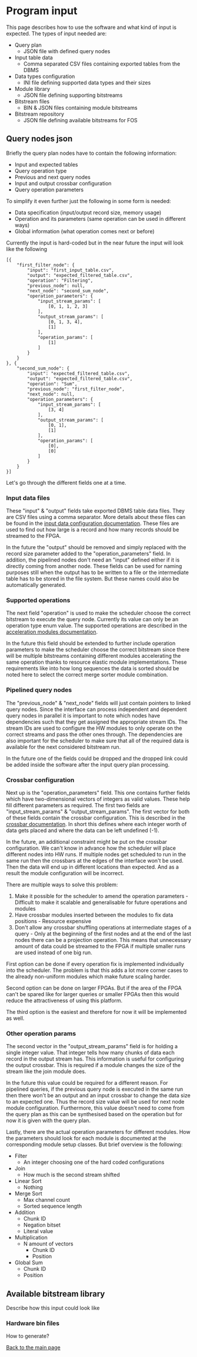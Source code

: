 # Program input

This page describes how to use the software and what kind of input is expected. The types of input needed are:

- Query plan
  - JSON file with defined query nodes
- Input table data
  - Comma separated CSV files containing exported tables from the DBMS
- Data types configuration
  - INI file defining supported data types and their sizes
- Module library
  - JSON file defining supporting bitstreams
- Bitstream files
  - BIN & JSON files containing module bitstreams
- Bitstream repository
  - JSON file defining available bitstreams for FOS

## Query nodes json

Briefly the query plan nodes have to contain the following information:

- Input and expected tables
- Query operation type
- Previous and next query nodes
- Input and output crossbar configuration
- Query operation parameters

To simplify it even further just the following in some form is needed: 

- Data specification (input/output record size, memory usage)
- Operation and its parameters (same operation can be used in different ways)
- Global information (what operation comes next or before)

Currently the input is hard-coded but in the near future the input will look like the following

```
[{
	"first_filter_node": {
		"input": "first_input_table.csv",
		"output": "expected_filtered_table.csv",
		"operation": "Filtering",
		"previous_node": null,
		"next_node": "second_sum_node",
		"operation_parameters": {
			"input_stream_params": [
				[0, 1, 1, 2, 3]
			],
			"output_stream_params": [
				[0, 1, 3, 4],
				[1]
			],
			"operation_params": [
				[1]
			]
		}
	}
}, {
	"second_sum_node": {
		"input": "expected_filtered_table.csv",
		"output": "expected_filtered_table.csv",
		"operation": "Sum",
		"previous_node": "first_filter_node",
		"next_node": null,
		"operation_parameters": {
			"input_stream_params": [
				[3, 4]
			],
			"output_stream_params": [
				[0, 1],
				[1]
			],
			"operation_params": [
				[0],
				[0]
			]
		}
	}
}]
```

Let's go through the different fields one at a time. 

### Input data files

These "input" & "output" fields take exported DBMS table data files. They are CSV files using a comma separator. More details about these files can be found in the [input data configuration documentation](./input_data_configuration.md). These files are used to find out how large is a record and how many records should be streamed to the FPGA. 

In the future the "output" should be removed and simply replaced with the record size parameter added to the "operation_parameters" field. In addition, the pipelined nodes don't need an "input" defined either if it is directly coming from another node. These fields can be used for naming purposes still when the output has to be written to a file or the intermediate table has to be stored in the file system. But these names could also be automatically generated. 

### Supported operations

The next field "operation" is used to make the scheduler choose the correct bitstream to execute the query node. Currently its value can only be an operation type enum value. The supported operations are described in the [acceleration modules documentation](./acceleration_modules.md). 

In the future this field should be extended to further include operation parameters to make the scheduler choose the correct bitstream since there will be multiple bitstreams containing different modules accelerating the same operation thanks to resource elastic module implementations. These requirements like into how long sequences the data is sorted should be noted here to select the correct merge sorter module combination.

### Pipelined query nodes

The "previous_node" & "next_node" fields will just contain pointers to linked query nodes. Since the interface can process independent and dependent query nodes in parallel it is important to note which nodes have dependencies such that they get assigned the appropriate stream IDs. The stream IDs are used to configure the HW modules to only operate on the correct streams and pass the other ones through. The dependencies are also important for the scheduler to make sure that all of the required data is available for the next considered bitstream run.

In the future one of the fields could be dropped and the dropped link could be added inside the software after the input query plan processing.

### Crossbar configuration

Next up is the "operation_parameters" field. This one contains further fields which have two-dimensional vectors of integers as valid values. These help fill different parameters as required. The first two fields are "input_stream_params" & "output_stream_params". The first vector for both of these fields contain the crossbar configuration. This is described in the [crossbar documentation](./crossbar_configuration.md). In short this defines where each integer worth of data gets placed and where the data can be left undefined (-1). 

In the future, an additional constraint might be put on the crossbar configuration. We can't know in advance how the scheduler will place different nodes into HW runs. If multiple nodes get scheduled to run in the same run then the crossbars at the edges of the interface won't be used. Then the data will end up in different locations than expected. And as a result the module configuration will be incorrect.

There are multiple ways to solve this problem:

1. Make it possible for the scheduler to amend the operation parameters - Difficult to make it scalable and generalisable for future operations and modules
2. Have crossbar modules inserted between the modules to fix data positions - Resource expensive
3. Don't allow any crossbar shuffling operations at intermediate stages of a query - Only at the beginning of the first nodes and at the end of the last nodes there can be a projection operation. This means that unnecessary amount of data could be streamed to the FPGA if multiple smaller runs are used instead of one big run.

First option can be done if every operation fix is implemented individually into the scheduler. The problem is that this adds a lot more corner cases to the already non-uniform modules which make future scaling harder.

Second option can be done on larger FPGAs. But if the area of the FPGA can't be spared like for larger queries or smaller FPGAs then this would reduce the attractiveness of using this platform.

The third option is the easiest and therefore for now it will be implemented as well.

### Other operation params

The second vector in the "output_stream_params" field is for holding a single integer value. That integer tells how many chunks of data each record in the output stream has. This information is useful for configuring the output crossbar. This is required if a module changes the size of the stream like the join module does. 

In the future this value could be required for a different reason. For pipelined queries, if the previous query node is executed in the same run then there won't be an output and an input crossbar to change the data size to an expected one. Thus the record size value will be used for next node module configuration. Furthermore, this value doesn't need to come from the query plan as this can be synthesised based on the operation but for now it is given with the query plan.

Lastly, there are the actual operation parameters for different modules. How the parameters should look for each module is documented at the corresponding module setup classes. But brief overview is the following:

- Filter
  - An integer choosing one of the hard coded configurations
- Join
  - How much is the second stream shifted
- Linear Sort
  - Nothing
- Merge Sort
  - Max channel count 
  - Sorted sequence length
- Addition
  - Chunk ID
  - Negation bitset
  - Literal value
- Multiplication
  - N amount of vectors
    - Chunk ID
    - Position 
- Global Sum
  - Chunk ID
  - Position

## Available bitstream library

Describe how this input could look like

### Hardware bin files

How to generate?

[Back to the main page](./README.md)